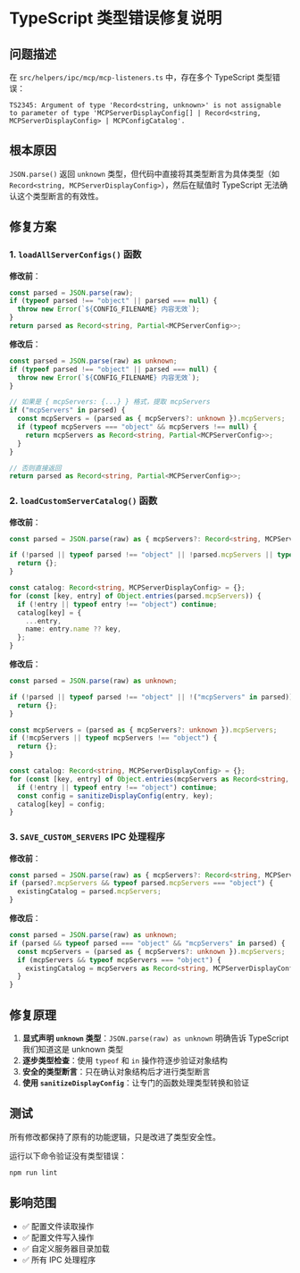 # TypeScript 类型错误修复说明

## 问题描述
在 `src/helpers/ipc/mcp/mcp-listeners.ts` 中，存在多个 TypeScript 类型错误：

```
TS2345: Argument of type 'Record<string, unknown>' is not assignable to parameter of type 'MCPServerDisplayConfig[] | Record<string, MCPServerDisplayConfig> | MCPConfigCatalog'.
```

## 根本原因
`JSON.parse()` 返回 `unknown` 类型，但代码中直接将其类型断言为具体类型（如 `Record<string, MCPServerDisplayConfig>`），然后在赋值时 TypeScript 无法确认这个类型断言的有效性。

## 修复方案

### 1. `loadAllServerConfigs()` 函数
**修改前**：
```typescript
const parsed = JSON.parse(raw);
if (typeof parsed !== "object" || parsed === null) {
  throw new Error(`${CONFIG_FILENAME} 内容无效`);
}
return parsed as Record<string, Partial<MCPServerConfig>>;
```

**修改后**：
```typescript
const parsed = JSON.parse(raw) as unknown;
if (typeof parsed !== "object" || parsed === null) {
  throw new Error(`${CONFIG_FILENAME} 内容无效`);
}

// 如果是 { mcpServers: {...} } 格式，提取 mcpServers
if ("mcpServers" in parsed) {
  const mcpServers = (parsed as { mcpServers?: unknown }).mcpServers;
  if (typeof mcpServers === "object" && mcpServers !== null) {
    return mcpServers as Record<string, Partial<MCPServerConfig>>;
  }
}

// 否则直接返回
return parsed as Record<string, Partial<MCPServerConfig>>;
```

### 2. `loadCustomServerCatalog()` 函数
**修改前**：
```typescript
const parsed = JSON.parse(raw) as { mcpServers?: Record<string, MCPServerDisplayConfig> };

if (!parsed || typeof parsed !== "object" || !parsed.mcpServers || typeof parsed.mcpServers !== "object") {
  return {};
}

const catalog: Record<string, MCPServerDisplayConfig> = {};
for (const [key, entry] of Object.entries(parsed.mcpServers)) {
  if (!entry || typeof entry !== "object") continue;
  catalog[key] = {
    ...entry,
    name: entry.name ?? key,
  };
}
```

**修改后**：
```typescript
const parsed = JSON.parse(raw) as unknown;

if (!parsed || typeof parsed !== "object" || !("mcpServers" in parsed)) {
  return {};
}

const mcpServers = (parsed as { mcpServers?: unknown }).mcpServers;
if (!mcpServers || typeof mcpServers !== "object") {
  return {};
}

const catalog: Record<string, MCPServerDisplayConfig> = {};
for (const [key, entry] of Object.entries(mcpServers as Record<string, unknown>)) {
  if (!entry || typeof entry !== "object") continue;
  const config = sanitizeDisplayConfig(entry, key);
  catalog[key] = config;
}
```

### 3. `SAVE_CUSTOM_SERVERS` IPC 处理程序
**修改前**：
```typescript
const parsed = JSON.parse(raw) as { mcpServers?: Record<string, MCPServerDisplayConfig> };
if (parsed?.mcpServers && typeof parsed.mcpServers === "object") {
  existingCatalog = parsed.mcpServers;
}
```

**修改后**：
```typescript
const parsed = JSON.parse(raw) as unknown;
if (parsed && typeof parsed === "object" && "mcpServers" in parsed) {
  const mcpServers = (parsed as { mcpServers?: unknown }).mcpServers;
  if (mcpServers && typeof mcpServers === "object") {
    existingCatalog = mcpServers as Record<string, MCPServerDisplayConfig>;
  }
}
```

## 修复原理

1. **显式声明 `unknown` 类型**：`JSON.parse(raw) as unknown` 明确告诉 TypeScript 我们知道这是 unknown 类型
2. **逐步类型检查**：使用 `typeof` 和 `in` 操作符逐步验证对象结构
3. **安全的类型断言**：只在确认对象结构后才进行类型断言
4. **使用 `sanitizeDisplayConfig`**：让专门的函数处理类型转换和验证

## 测试
所有修改都保持了原有的功能逻辑，只是改进了类型安全性。

运行以下命令验证没有类型错误：
```bash
npm run lint
```

## 影响范围
- ✅ 配置文件读取操作
- ✅ 配置文件写入操作
- ✅ 自定义服务器目录加载
- ✅ 所有 IPC 处理程序

